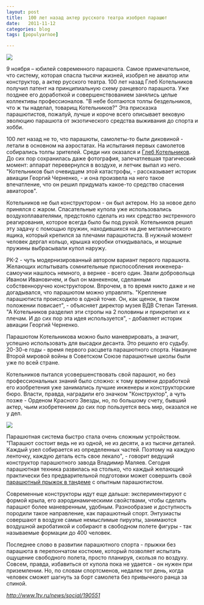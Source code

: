 ```yaml
---
layout: post
title:  100 лет назад актер русского театра изобрел парашют
date:   2011-11-12
categories: blog
tags: [populyarnoe]

---
```


![]({{site.baseurl}}/img/posts/parachute_na_inpytanijah_rantsevogo2.jpg)

9 ноября – юбилей современного парашюта. Самое примечательное, что систему, которая спасла тысячи жизней, изобрел не авиатор или конструктор, а актер русского театра. 100 лет назад Глеб Котельников получил патент на принципиальную схему ранцевого парашюта. Уже позднее его доработкой и совершенствованием занялись целые коллективы профессионалов.
"В небе болтаются толпы бездельников, что ж ты наделал, товарищ Котельников?" Эта присказка парашютистов, пожалуй, лучше и короче всего описывает вековую эволюцию парашюта от экзотического средства выживания до спорта и хобби.

100 лет назад не то, что парашюты, самолеты-то были диковиной - летали в основном на аэростатах. На испытания первых самолетов собирались толпы зрителей. Среди них оказался и [Глеб Котельников](http://www.progres.org.ua/parashyutnaya-literatura/sozdatel-aviatsionnogo-parashyuta_2.html). До сих пор сохранилась даже фотография, запечатлевшая трагический момент: аппарат перевернулся в воздухе, и летчик выпал из него. "Котельников был очевидцем этой катастрофы, - рассказывает историк авиации Георгий Черненко, - и она произвела на него такое впечатление, что он решил придумать какое-то средство спасения авиаторов".

Котельников не был конструктором - он был актером. Но за новое дело принялся с жаром. Спасательные купола уже использовались воздухоплавателями, предстояло сделать из них средство экстренного реагирования, которое всегда было бы под рукой. Котельников решил эту задачу с помощью пружин, находившихся на дне металлического ящика, который крепился за плечами парашютиста. В нужный момент человек дергал кольцо, крышка коробки откидывалась, и мощные пружины выбрасывали купол наружу.

РК-2 - чуть модернизированный автором вариант первого парашюта. Желающих испытывать сомнительные приспособления инженера-самоучки нашлось немного, а вернее - всего один. Звали добровольца Иваном Ивановичем, и был он манекеном, сделанным собственноручно конструктором. Впрочем, в то время никто даже и не догадывался, что парашютом можно управлять. "Крепление парашютиста происходило в одной точке. Он, как щенок, в таком положении повисает", - объясняет директор музея ВДВ Степан Татения. "А Котельников разделил эти стропы на 2 половины и прикрепил их к плечам. И до сих пор эта идея используется", - добавляет историк авиации Георгий Черненко.

Парашютом Котельникова можно было маневрировать, а значит, успешно использовать для высадки десанта. Это решило его судьбу. 20-30-е годы - время первого расцвета парашютного спорта. Накануне Второй мировой войны в Советском Союзе парашютные школы были уже по всей стране.

Котельников пытался усовершенствовать свой парашют, но без профессиональных знаний было сложно: к тому времени доработкой его изобретения уже занимались лучшие инженеры и конструкторские бюро. Власти, правда, наградили его значком "Конструктор", а чуть позже - Орденом Красного Звезды, но, по большому счету, бывший актер, чьим изобретением до сих пор пользуется весь мир, оказался не у дел.

![](http://www.progres.org.ua/images/stories/news/popular/parachute_na_inpytanijah_rantsevogo.jpg)

Парашютная система быстро стала очень сложным устройством. "Парашют состоит ведь не из одной, не из десяти, а из тысячи деталей. Каждый узел собирается из определенных частей. Поэтому на каждую ленточку, каждую деталь есть свое лекало", - говорит ведущий конструктор парашютного завода Владимир Маляев. Сегодня парашютная техника развилась на столько, что каждый желающий практически без предварительной подготовки может совершить свой [парашютный прыжок в тандеме](http://pirog-s.pp.ua/) с опытным парашютистом.

Современные конструкторы идут еще дальше: экспериментируют с формой крыла, его аэродинамическими свойствами, чтобы сделать парашют более маневренным, удобным. Разнообразие и доступность породили такое направление, как парашютный спорт. Энтузиасты совершают в воздухе самые немыслимые пируэты, занимаются воздушной акробатикой и собирают в свободном полете фигуры - так называемые формации до 400 человек.

Последнее слово в развитии парашютного спорта - прыжки без парашюта в перепончатом костюме, который позволяет испытать ощущение свободного полета, просто планируя, скользя по воздуху. Совсем, правда, избавиться от купола пока не удается - он нужен при приземлении. Но, по словам спортсменов, недалек тот день, когда человек сможет шагнуть за борт самолета без привычного ранца за спиной.

*http://www.1tv.ru/news/social/190551*
